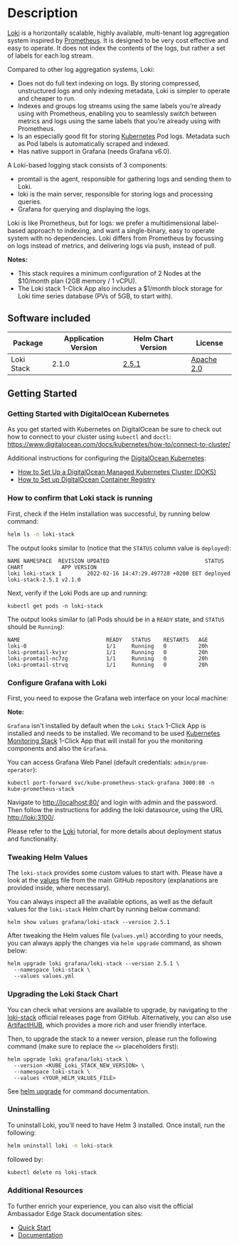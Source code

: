 # Description

[Loki](https://grafana.com/oss/loki/) is a horizontally scalable, highly available, multi-tenant log aggregation system inspired by [Prometheus](https://prometheus.io/). It is designed to be very cost effective and easy to operate. It does not index the contents of the logs, but rather a set of labels for each log stream.

Compared to other log aggregation systems, Loki:

* Does not do full text indexing on logs. By storing compressed, unstructured logs and only indexing metadata, Loki is simpler to operate and cheaper to run.
* Indexes and groups log streams using the same labels you’re already using with Prometheus, enabling you to seamlessly switch between metrics and logs using the same labels that you’re already using with Prometheus.
* Is an especially good fit for storing [Kubernetes](https://kubernetes.io/) Pod logs. Metadata such as Pod labels is automatically scraped and indexed.
* Has native support in Grafana (needs Grafana v6.0).

A Loki-based logging stack consists of 3 components:

* promtail is the agent, responsible for gathering logs and sending them to Loki.
* loki is the main server, responsible for storing logs and processing queries.
* Grafana for querying and displaying the logs.

Loki is like Prometheus, but for logs: we prefer a multidimensional label-based approach to indexing, and want a single-binary, easy to operate system with no dependencies. Loki differs from Prometheus by focussing on logs instead of metrics, and delivering logs via push, instead of pull.

**Notes:**

* This stack requires a minimum configuration of 2 Nodes at the $10/month plan (2GB memory / 1 vCPU).
* The Loki stack 1-Click App also includes a $1/month block storage for Loki time series database (PVs of 5GB, to start with).

## Software included

| Package               | Application Version   | Helm Chart Version |License                                                                                    |
| ---| ---- | ---- | ------------- |
| Loki Stack | 2.1.0 | [2.5.1](https://artifacthub.io/packages/helm/grafana/loki-stack/2.5.1) | [Apache 2.0](https://github.com/grafana/loki/blob/main/LICENSE) |

## Getting Started

### Getting Started with DigitalOcean Kubernetes

As you get started with Kubernetes on DigitalOcean be sure to check out how to connect to your cluster using `kubectl` and `doctl`:
<https://www.digitalocean.com/docs/kubernetes/how-to/connect-to-cluster/>

Additional instructions for configuring the [DigitalOcean Kubernetes](https://cloud.digitalocean.com/kubernetes/clusters/):

* [How to Set Up a DigitalOcean Managed Kubernetes Cluster (DOKS)](https://github.com/digitalocean/Kubernetes-Starter-Kit-Developers/tree/main/01-setup-DOKS#how-to-set-up-a-digitalocean-managed-kubernetes-cluster-doks)
* [How to Set up DigitalOcean Container Registry](https://github.com/digitalocean/Kubernetes-Starter-Kit-Developers/tree/main/02-setup-DOCR#how-to-set-up-digitalocean-container-registry)

### How to confirm that Loki stack is running

First, check if the Helm installation was successful, by running below command:

```bash
helm ls -n loki-stack
```

The output looks similar to (notice that the `STATUS` column value is `deployed`):

```text
NAME NAMESPACE  REVISION UPDATED                              STATUS   CHART            APP VERSION
loki loki-stack 1        2022-02-16 14:47:29.497728 +0200 EET deployed loki-stack-2.5.1 v2.1.0
```

Next, verify if the Loki Pods are up and running:

```console
kubectl get pods -n loki-stack
```

The output looks similar to (all Pods should be in a `READY` state, and `STATUS` should be `Running`):

```text
NAME                           READY   STATUS    RESTARTS   AGE
loki-0                         1/1     Running   0          20h
loki-promtail-kvjxr            1/1     Running   0          20h
loki-promtail-nc7zg            1/1     Running   0          20h
loki-promtail-strvq            1/1     Running   0          20h
```

### Configure Grafana with Loki

First, you need to expose the Grafana web interface on your local machine:

**Note:**

`Grafana` isn't installed by default when the `Loki Stack` 1-Click App is installed and needs to be installed. We recomand to be used [Kubernetes Monitoring Stack](https://marketplace.digitalocean.com/apps/kubernetes-monitoring-stack) 1-Click App that will install for you the monitoring components and also the `Grafana`.

You can access Grafana Web Panel (default credentials: `admin/prom-operator`):

```console
kubectl port-forward svc/kube-prometheus-stack-grafana 3000:80 -n kube-prometheus-stack
```

Navigate to <http://localhost:80/> and login with admin and the password. Then follow the instructions for adding the loki datasource, using the URL <http://loki:3100/>.

Please refer to the [Loki](https://github.com/digitalocean/Kubernetes-Starter-Kit-Developers/blob/main/05-setup-loki-stack/README.md) tutorial, for more details about deployment status and functionality.

### Tweaking Helm Values

The `loki-stack` provides some custom values to start with. Please have a look at the [values](./values.yml) file from the main GitHub repository (explanations are provided inside, where necessary).

You can always inspect all the available options, as well as the default values for the `loki-stack` Helm chart by running below command:

```console
helm show values grafana/loki-stack --version 2.5.1
```

After tweaking the Helm values file (`values.yml`) according to your needs, you can always apply the changes via `helm upgrade` command, as shown below:

```console
helm upgrade loki grafana/loki-stack --version 2.5.1 \
  --namespace loki-stack \
  --values values.yml
```

### Upgrading the Loki Stack Chart

You can check what versions are available to upgrade, by navigating to the [loki-stack](https://github.com/grafana/loki/releases) official releases page from GitHub. Alternatively, you can also use [ArtifactHUB](https://artifacthub.io/packages/helm/grafana/loki-stack), which provides a more rich and user friendly interface.

Then, to upgrade the stack to a newer version, please run the following command (make sure to replace the `<>` placeholders first):

```console
helm upgrade loki grafana/loki-stack \
  --version <KUBE_Loki_STACK_NEW_VERSION> \
  --namespace loki-stack \
  --values <YOUR_HELM_VALUES_FILE>
```

See [helm upgrade](https://helm.sh/docs/helm/helm_upgrade/) for command documentation.

### Uninstalling

To uninstall Loki, you'll need to have Helm 3 installed. Once install, run the following:

```bash
helm uninstall loki -n loki-stack
```

followed by:

```bash
kubectl delete ns loki-stack
```

### Additional Resources

To further enrich your experience, you can also visit the official Ambassador Edge Stack documentation sites:

* [Quick Start](https://grafana.com/docs/loki/latest/getting-started/)
* [Documentation](https://grafana.com/docs/)
